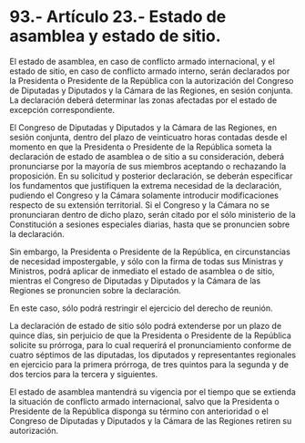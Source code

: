 # 93.- Artículo 23.- Estado de asamblea y estado de sitio.

El estado de asamblea, en caso de conflicto armado internacional, y el estado de sitio, en caso de conflicto armado interno, serán declarados por la Presidenta o Presidente de la República con la autorización del Congreso de Diputadas y Diputados y la Cámara de las Regiones, en sesión conjunta. La declaración deberá determinar las zonas afectadas por el estado de excepción correspondiente.&#x20;

El Congreso de Diputadas y Diputados y la Cámara de las Regiones, en sesión conjunta, dentro del plazo de veinticuatro horas contadas desde el momento en que la Presidenta o Presidente de la República someta la declaración de estado de asamblea o de sitio a su consideración, deberá pronunciarse por la mayoría de sus miembros aceptando o rechazando la proposición. En su solicitud y posterior declaración, se deberán especificar los fundamentos que justifiquen la extrema necesidad de la declaración, pudiendo el Congreso y la Cámara solamente introducir modificaciones respecto de su extensión territorial. Si el Congreso y la Cámara no se pronunciaran dentro de dicho plazo, serán citado por el sólo ministerio de la Constitución a sesiones especiales diarias, hasta que se pronuncien sobre la declaración.&#x20;

Sin embargo, la Presidenta o Presidente de la República, en circunstancias de necesidad impostergable, y sólo con la firma de todas sus Ministras y Ministros, podrá aplicar de inmediato el estado de asamblea o de sitio, mientras el Congreso de Diputadas y Diputados y la Cámara de las Regiones se pronuncien sobre la declaración.&#x20;

En este caso, sólo podrá restringir el ejercicio del derecho de reunión.&#x20;

La declaración de estado de sitio sólo podrá extenderse por un plazo de quince días, sin perjuicio de que la Presidenta o Presidente de la República solicite su prórroga, para lo cual requerirá el pronunciamiento conforme de cuatro séptimos de las diputadas, los diputados y representantes regionales en ejercicio para la primera prórroga, de tres quintos para la segunda y de dos tercios para la tercera y siguientes.&#x20;

El estado de asamblea mantendrá su vigencia por el tiempo que se extienda la situación de conflicto armado internacional, salvo que la Presidenta o Presidente de la República disponga su término con anterioridad o el Congreso de Diputadas y Diputados y la Cámara de las Regiones retiren su autorización.
